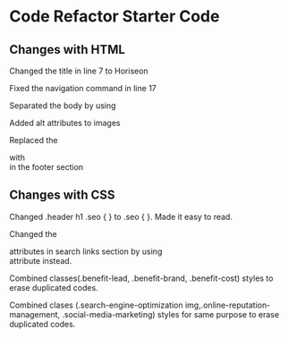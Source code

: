 # Code Refactor Starter Code

## Changes with HTML

Changed the title in line 7 to Horiseon

Fixed the navigation command in line 17

Separated the body by using <section>

Added alt attributes to images

Replaced the <div> with <footer> in the footer section

## Changes with CSS

Changed .header h1 .seo { } to .seo { }. Made it easy to read.

Changed the <div> attributes in search links section by using <nav> attribute instead.

Combined classes(.benefit-lead, .benefit-brand, .benefit-cost) styles to erase duplicated codes.

Combined clases (.search-engine-optimization img,.online-reputation-management, .social-media-marketing) styles for same purpose to erase duplicated codes.

